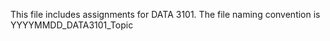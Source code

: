 This file includes assignments for DATA 3101. The file naming convention is YYYYMMDD_DATA3101_Topic
